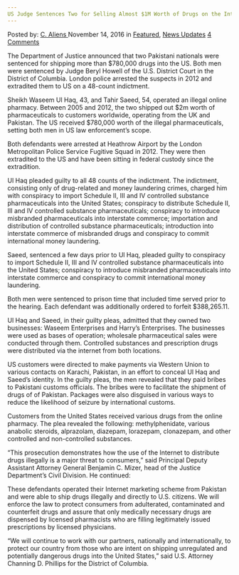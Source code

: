 ```yaml
---
US Judge Sentences Two for Selling Almost $1M Worth of Drugs on the Internet
---
```

<article class="post-listing post-16410 post type-post status-publish format-standard has-post-thumbnail hentry category-deepdot-news category-news-updates tag-1m tag-drugs tag-internet tag-judge tag-selling tag-sentences tag-worth">
    <div class="post-inner">
    <p class="post-meta">
    <span>Posted by: <a href="https://www.deepdotweb.com/author/caliens/" title="">C. Aliens </a></span>
    <span>November 14, 2016</span>
    <span>in <a href="https://www.deepdotweb.com/category/deepdot-news/" rel="category tag">Featured</a>, <a href="https://www.deepdotweb.com/category/news-updates/" rel="category tag">News Updates</a></span>
    <span><a href="https://www.deepdotweb.com/2016/11/14/us-judge-sentences-two-selling-almost-1m-worth-drugs-internet/#comments">4 Comments</a></span>
    </p>
    <div class="clear"></div>
    <div class="entry">
    <p>The Department of Justice announced that two Pakistani nationals were sentenced for shipping more than $780,000 drugs into the US. Both men were sentenced by Judge Beryl Howell of the U.S. District Court in the District of Columbia. London police arrested the suspects in 2012 and extradited them to US on a 48-count indictment.</p>
    <p>Sheikh Waseem Ul Haq, 43, and Tahir Saeed, 54, operated an illegal online pharmacy. Between 2005 and 2012, the two shipped out $2m worth of pharmaceuticals to customers worldwide, operating from the UK and Pakistan. The US received $780,000 worth of the illegal pharmaceuticals, setting both men in US law enforcement’s scope.</p>
    <p>Both defendants were arrested at Heathrow Airport by the London Metropolitan Police Service Fugitive Squad in 2012. They were then extradited to the US and have been sitting in federal custody since the extradition.</p>
    <p>Ul Haq pleaded guilty to all 48 counts of the indictment. The indictment, consisting only of drug-related and money laundering crimes, charged him with conspiracy to import Schedule II, III and IV controlled substance pharmaceuticals into the United States; conspiracy to distribute Schedule II, III and IV controlled substance pharmaceuticals; conspiracy to introduce misbranded pharmaceuticals into interstate commerce; importation and distribution of controlled substance pharmaceuticals; introduction into interstate commerce of misbranded drugs and conspiracy to commit international money laundering.</p>
    <p>Saeed, sentenced a few days prior to Ul Haq, pleaded guilty to conspiracy to import Schedule II, III and IV controlled substance pharmaceuticals into the United States; conspiracy to introduce misbranded pharmaceuticals into interstate commerce and conspiracy to commit international money laundering.</p>
    <p>Both men were sentenced to prison time that included time served prior to the hearing. Each defendant was additionally ordered to forfeit $388,265.11.</p>
    <p>Ul Haq and Saeed, in their guilty pleas, admitted that they owned two businesses: Waseem Enterprises and Harry’s Enterprises. The businesses were used as bases of operation; wholesale pharmaceutical sales were conducted through them. Controlled substances and prescription drugs were distributed via the internet from both locations.</p>
    <p>US customers were directed to make payments via Western Union to various contacts on Karachi, Pakistan, in an effort to conceal Ul Haq and Saeed’s identity. In the guilty pleas, the men revealed that they paid bribes to Pakistani customs officials. The bribes were to facilitate the shipment of drugs of of Pakistan. Packages were also disguised in various ways to reduce the likelihood of seizure by international customs.</p>
    <p>Customers from the United States received various drugs from the online pharmacy. The plea revealed the following: methylphenidate, various anabolic steroids, alprazolam, diazepam, lorazepam, clonazepam, and other controlled and non-controlled substances.</p>
    <p>“This prosecution demonstrates how the use of the Internet to distribute drugs illegally is a major threat to consumers,” said Principal Deputy Assistant Attorney General Benjamin C. Mizer, head of the Justice Department’s Civil Division. He continued:</p>
    <p>These defendants operated their Internet marketing scheme from Pakistan and were able to ship drugs illegally and directly to U.S. citizens. We will enforce the law to protect consumers from adulterated, contaminated and counterfeit drugs and assure that only medically necessary drugs are dispensed by licensed pharmacists who are filling legitimately issued prescriptions by licensed physicians.</p>
    <p>“We will continue to work with our partners, nationally and internationally, to protect our country from those who are intent on shipping unregulated and potentially dangerous drugs into the United States,” said U.S. Attorney Channing D. Phillips for the District of Columbia.</p>
    </div>
    <span style="display:none"><a href="https://www.deepdotweb.com/tag/1m/" rel="tag">1m</a> <a href="https://www.deepdotweb.com/tag/drugs/" rel="tag">drugs</a> <a href="https://www.deepdotweb.com/tag/internet/" rel="tag">internet</a> <a href="https://www.deepdotweb.com/tag/judge/" rel="tag">judge</a> <a href="https://www.deepdotweb.com/tag/selling/" rel="tag">selling</a> <a href="https://www.deepdotweb.com/tag/sentences/" rel="tag">sentences</a> <a href="https://www.deepdotweb.com/tag/worth/" rel="tag">worth</a></span> <span style="display:none" class="updated">2016-11-14</span>
    <div style="display:none" class="vcard author" itemprop="author" itemscope itemtype="http://schema.org/Person"><strong class="fn" itemprop="name"><a href="https://www.deepdotweb.com/author/caliens/" title="Posts by C. Aliens" rel="author">C. Aliens</a></strong></div>
    </div>
</article>

